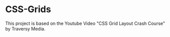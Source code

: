 # CSS-Grids

This project is based on the Youtube Video "CSS Grid Layout Crash Course" by Traversy Media.
